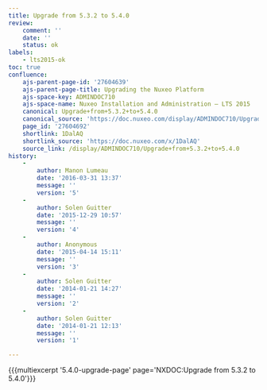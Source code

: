 ```yaml
---
title: Upgrade from 5.3.2 to 5.4.0
review:
    comment: ''
    date: ''
    status: ok
labels:
    - lts2015-ok
toc: true
confluence:
    ajs-parent-page-id: '27604639'
    ajs-parent-page-title: Upgrading the Nuxeo Platform
    ajs-space-key: ADMINDOC710
    ajs-space-name: Nuxeo Installation and Administration — LTS 2015
    canonical: Upgrade+from+5.3.2+to+5.4.0
    canonical_source: 'https://doc.nuxeo.com/display/ADMINDOC710/Upgrade+from+5.3.2+to+5.4.0'
    page_id: '27604692'
    shortlink: 1DalAQ
    shortlink_source: 'https://doc.nuxeo.com/x/1DalAQ'
    source_link: /display/ADMINDOC710/Upgrade+from+5.3.2+to+5.4.0
history:
    - 
        author: Manon Lumeau
        date: '2016-03-31 13:37'
        message: ''
        version: '5'
    - 
        author: Solen Guitter
        date: '2015-12-29 10:57'
        message: ''
        version: '4'
    - 
        author: Anonymous
        date: '2015-04-14 15:11'
        message: ''
        version: '3'
    - 
        author: Solen Guitter
        date: '2014-01-21 14:27'
        message: ''
        version: '2'
    - 
        author: Solen Guitter
        date: '2014-01-21 12:13'
        message: ''
        version: '1'

---
```

{{{multiexcerpt '5.4.0-upgrade-page' page='NXDOC:Upgrade from 5.3.2 to 5.4.0'}}}